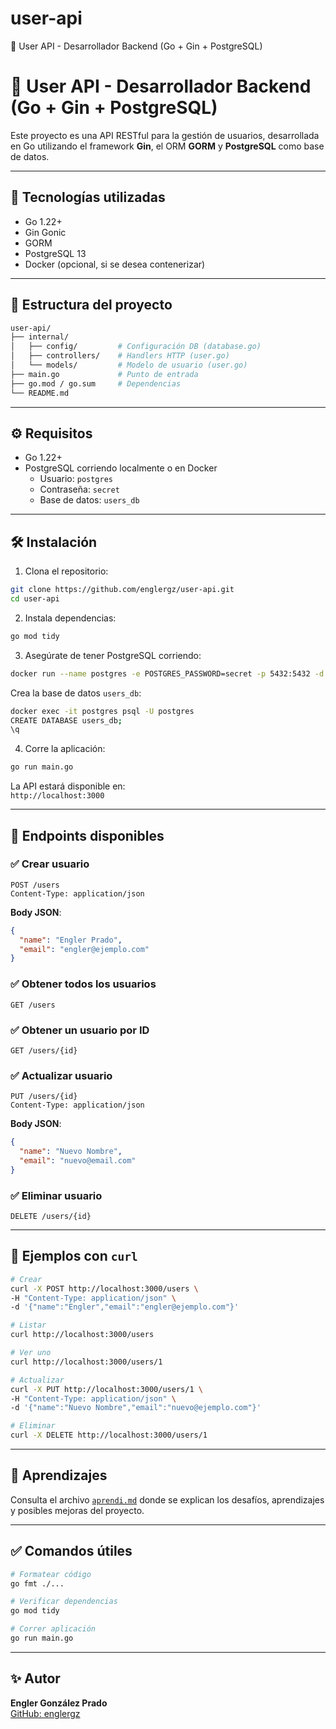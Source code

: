 # user-api
🧠 User API - Desarrollador Backend (Go + Gin + PostgreSQL)
# 🧠 User API - Desarrollador Backend (Go + Gin + PostgreSQL)

Este proyecto es una API RESTful para la gestión de usuarios, desarrollada en Go utilizando el framework **Gin**, el ORM **GORM** y **PostgreSQL** como base de datos.

---

## 🚀 Tecnologías utilizadas

- Go 1.22+
- Gin Gonic
- GORM
- PostgreSQL 13
- Docker (opcional, si se desea contenerizar)

---

## 📂 Estructura del proyecto

```bash
user-api/
├── internal/
│   ├── config/         # Configuración DB (database.go)
│   ├── controllers/    # Handlers HTTP (user.go)
│   └── models/         # Modelo de usuario (user.go)
├── main.go             # Punto de entrada
├── go.mod / go.sum     # Dependencias
└── README.md
```

---

## ⚙️ Requisitos

- Go 1.22+
- PostgreSQL corriendo localmente o en Docker
  - Usuario: `postgres`
  - Contraseña: `secret`
  - Base de datos: `users_db`

---

## 🛠️ Instalación

1. Clona el repositorio:

```bash
git clone https://github.com/englergz/user-api.git
cd user-api
```

2. Instala dependencias:

```bash
go mod tidy
```

3. Asegúrate de tener PostgreSQL corriendo:

```bash
docker run --name postgres -e POSTGRES_PASSWORD=secret -p 5432:5432 -d postgres:13
```

Crea la base de datos `users_db`:

```bash
docker exec -it postgres psql -U postgres
CREATE DATABASE users_db;
\q
```

4. Corre la aplicación:

```bash
go run main.go
```

La API estará disponible en:  
`http://localhost:3000`

---

## 📡 Endpoints disponibles

### ✅ Crear usuario

```http
POST /users
Content-Type: application/json
```

**Body JSON**:
```json
{
  "name": "Engler Prado",
  "email": "engler@ejemplo.com"
}
```

### ✅ Obtener todos los usuarios

```http
GET /users
```

### ✅ Obtener un usuario por ID

```http
GET /users/{id}
```

### ✅ Actualizar usuario

```http
PUT /users/{id}
Content-Type: application/json
```

**Body JSON**:
```json
{
  "name": "Nuevo Nombre",
  "email": "nuevo@email.com"
}
```

### ✅ Eliminar usuario

```http
DELETE /users/{id}
```

---

## 🧪 Ejemplos con `curl`

```bash
# Crear
curl -X POST http://localhost:3000/users \
-H "Content-Type: application/json" \
-d '{"name":"Engler","email":"engler@ejemplo.com"}'

# Listar
curl http://localhost:3000/users

# Ver uno
curl http://localhost:3000/users/1

# Actualizar
curl -X PUT http://localhost:3000/users/1 \
-H "Content-Type: application/json" \
-d '{"name":"Nuevo Nombre","email":"nuevo@ejemplo.com"}'

# Eliminar
curl -X DELETE http://localhost:3000/users/1
```

---

## 🧠 Aprendizajes

Consulta el archivo [`aprendi.md`](aprendi.md) donde se explican los desafíos, aprendizajes y posibles mejoras del proyecto.

---

## ✅ Comandos útiles

```bash
# Formatear código
go fmt ./...

# Verificar dependencias
go mod tidy

# Correr aplicación
go run main.go
```

---

## ✨ Autor

**Engler González Prado**  
[GitHub: englergz](https://github.com/englergz)
